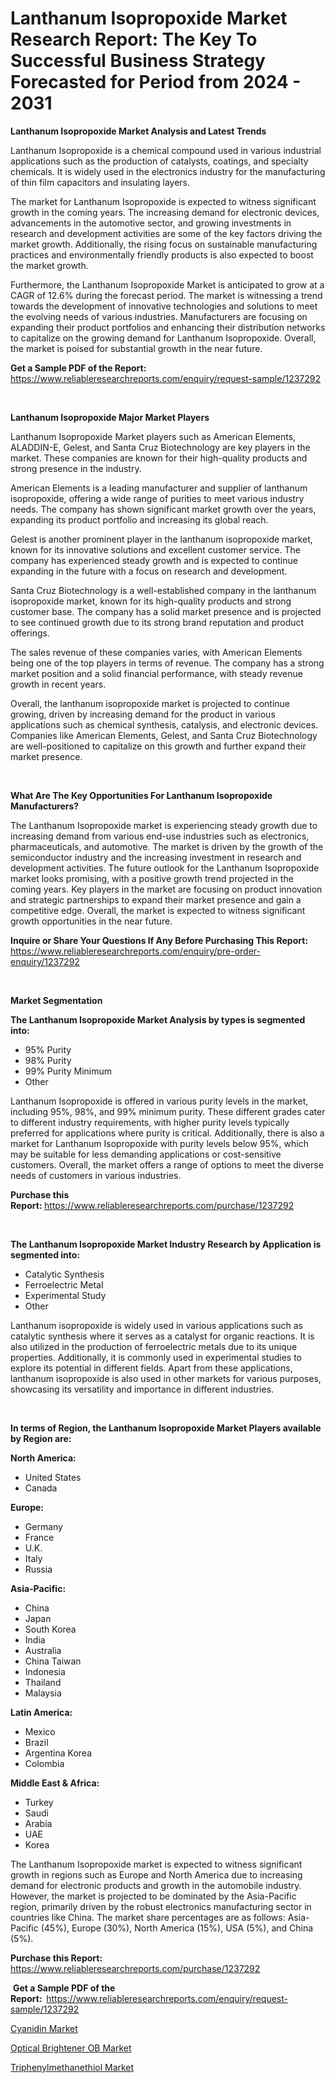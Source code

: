 <p><h1>Lanthanum Isopropoxide Market Research Report: The Key To Successful Business Strategy Forecasted for Period from 2024 - 2031</h1></p><p><strong>Lanthanum Isopropoxide Market Analysis and Latest Trends</strong></p>
<p><p>Lanthanum Isopropoxide is a chemical compound used in various industrial applications such as the production of catalysts, coatings, and specialty chemicals. It is widely used in the electronics industry for the manufacturing of thin film capacitors and insulating layers.</p><p>The market for Lanthanum Isopropoxide is expected to witness significant growth in the coming years. The increasing demand for electronic devices, advancements in the automotive sector, and growing investments in research and development activities are some of the key factors driving the market growth. Additionally, the rising focus on sustainable manufacturing practices and environmentally friendly products is also expected to boost the market growth.</p><p>Furthermore, the Lanthanum Isopropoxide Market is anticipated to grow at a CAGR of 12.6% during the forecast period. The market is witnessing a trend towards the development of innovative technologies and solutions to meet the evolving needs of various industries. Manufacturers are focusing on expanding their product portfolios and enhancing their distribution networks to capitalize on the growing demand for Lanthanum Isopropoxide. Overall, the market is poised for substantial growth in the near future.</p></p>
<p><strong>Get a Sample PDF of the Report:&nbsp;</strong> <a href="https://www.reliableresearchreports.com/enquiry/request-sample/1237292">https://www.reliableresearchreports.com/enquiry/request-sample/1237292</a></p>
<p>&nbsp;</p>
<p><strong>Lanthanum Isopropoxide Major Market Players</strong></p>
<p><p>Lanthanum Isopropoxide Market players such as American Elements, ALADDIN-E, Gelest, and Santa Cruz Biotechnology are key players in the market. These companies are known for their high-quality products and strong presence in the industry.</p><p>American Elements is a leading manufacturer and supplier of lanthanum isopropoxide, offering a wide range of purities to meet various industry needs. The company has shown significant market growth over the years, expanding its product portfolio and increasing its global reach.</p><p>Gelest is another prominent player in the lanthanum isopropoxide market, known for its innovative solutions and excellent customer service. The company has experienced steady growth and is expected to continue expanding in the future with a focus on research and development.</p><p>Santa Cruz Biotechnology is a well-established company in the lanthanum isopropoxide market, known for its high-quality products and strong customer base. The company has a solid market presence and is projected to see continued growth due to its strong brand reputation and product offerings.</p><p>The sales revenue of these companies varies, with American Elements being one of the top players in terms of revenue. The company has a strong market position and a solid financial performance, with steady revenue growth in recent years.</p><p>Overall, the lanthanum isopropoxide market is projected to continue growing, driven by increasing demand for the product in various applications such as chemical synthesis, catalysis, and electronic devices. Companies like American Elements, Gelest, and Santa Cruz Biotechnology are well-positioned to capitalize on this growth and further expand their market presence.</p></p>
<p>&nbsp;</p>
<p><strong>What Are The Key Opportunities For Lanthanum Isopropoxide Manufacturers?</strong></p>
<p><p>The Lanthanum Isopropoxide market is experiencing steady growth due to increasing demand from various end-use industries such as electronics, pharmaceuticals, and automotive. The market is driven by the growth of the semiconductor industry and the increasing investment in research and development activities. The future outlook for the Lanthanum Isopropoxide market looks promising, with a positive growth trend projected in the coming years. Key players in the market are focusing on product innovation and strategic partnerships to expand their market presence and gain a competitive edge. Overall, the market is expected to witness significant growth opportunities in the near future.</p></p>
<p><strong>Inquire or Share Your Questions If Any Before Purchasing This Report:</strong> <a href="https://www.reliableresearchreports.com/enquiry/pre-order-enquiry/1237292">https://www.reliableresearchreports.com/enquiry/pre-order-enquiry/1237292</a></p>
<p>&nbsp;</p>
<p><strong>Market Segmentation</strong></p>
<p><strong>The Lanthanum Isopropoxide Market Analysis by types is segmented into:</strong></p>
<p><ul><li>95% Purity</li><li>98% Purity</li><li>99% Purity Minimum</li><li>Other</li></ul></p>
<p><p>Lanthanum Isopropoxide is offered in various purity levels in the market, including 95%, 98%, and 99% minimum purity. These different grades cater to different industry requirements, with higher purity levels typically preferred for applications where purity is critical. Additionally, there is also a market for Lanthanum Isopropoxide with purity levels below 95%, which may be suitable for less demanding applications or cost-sensitive customers. Overall, the market offers a range of options to meet the diverse needs of customers in various industries.</p></p>
<p><strong>Purchase this Report:&nbsp;</strong><a href="https://www.reliableresearchreports.com/purchase/1237292">https://www.reliableresearchreports.com/purchase/1237292</a></p>
<p>&nbsp;</p>
<p><strong>The Lanthanum Isopropoxide Market Industry Research by Application is segmented into:</strong></p>
<p><ul><li>Catalytic Synthesis</li><li>Ferroelectric Metal</li><li>Experimental Study</li><li>Other</li></ul></p>
<p><p>Lanthanum isopropoxide is widely used in various applications such as catalytic synthesis where it serves as a catalyst for organic reactions. It is also utilized in the production of ferroelectric metals due to its unique properties. Additionally, it is commonly used in experimental studies to explore its potential in different fields. Apart from these applications, lanthanum isopropoxide is also used in other markets for various purposes, showcasing its versatility and importance in different industries.</p></p>
<p>&nbsp;</p>
<p><strong>In terms of Region, the Lanthanum Isopropoxide Market Players available by Region are:</strong></p>
<p>
    <p> <strong> North America: </strong>
        <ul>
            <li>United States</li>
            <li>Canada</li>
        </ul>
        </p> 
    <p> <strong> Europe: </strong>
        <ul>
            <li>Germany</li>
            <li>France</li>
            <li>U.K.</li>
            <li>Italy</li>
            <li>Russia</li>
        </ul>
        </p> 
    <p> <strong> Asia-Pacific: </strong>
        <ul>
            <li>China</li>
            <li>Japan</li>
            <li>South Korea</li>
            <li>India</li>
            <li>Australia</li>
            <li>China Taiwan</li>
            <li>Indonesia</li>
            <li>Thailand</li>
            <li>Malaysia</li>
        </ul>
        </p> 
    <p> <strong> Latin America: </strong>
        <ul>
            <li>Mexico</li>
            <li>Brazil</li>
            <li>Argentina Korea</li>
            <li>Colombia</li>
        </ul>
        </p> 
    <p> <strong> Middle East & Africa: </strong>
        <ul>
            <li>Turkey</li>
            <li>Saudi</li>
            <li>Arabia</li>
            <li>UAE</li>
            <li>Korea</li>
        </ul>
    </p>
    </p>
<p><p>The Lanthanum Isopropoxide market is expected to witness significant growth in regions such as Europe and North America due to increasing demand for electronic products and growth in the automobile industry. However, the market is projected to be dominated by the Asia-Pacific region, primarily driven by the robust electronics manufacturing sector in countries like China. The market share percentages are as follows: Asia-Pacific (45%), Europe (30%), North America (15%), USA (5%), and China (5%).</p></p>
<p><strong>Purchase this Report: </strong><a href="https://www.reliableresearchreports.com/purchase/1237292">https://www.reliableresearchreports.com/purchase/1237292</a></p>
<p>&nbsp;<strong>Get a Sample PDF of the Report:&nbsp;&nbsp;</strong><a href="https://www.reliableresearchreports.com/enquiry/request-sample/1237292">https://www.reliableresearchreports.com/enquiry/request-sample/1237292</a></p>
<p><strong></strong></p>
<p><p><a href="https://github.com/Hazelklievgspy6vdcsmu106w/Market-Research-Report-List-1/blob/main/cyanidin-market.md">Cyanidin Market</a></p><p><a href="https://github.com/lubmix/Market-Research-Report-List-1/blob/main/optical-brightener-ob-market.md">Optical Brightener OB Market</a></p><p><a href="https://github.com/joannagoyvaerts/Market-Research-Report-List-1/blob/main/triphenylmethanethiol-market.md">Triphenylmethanethiol Market</a></p></p>